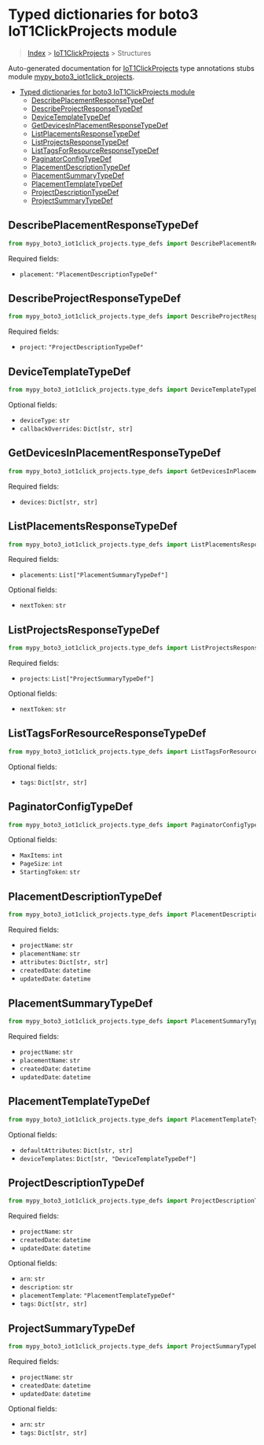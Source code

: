 # Typed dictionaries for boto3 IoT1ClickProjects module

> [Index](../README.md) > [IoT1ClickProjects](./README.md) > Structures

Auto-generated documentation for [IoT1ClickProjects](https://boto3.amazonaws.com/v1/documentation/api/latest/reference/services/iot1click-projects.html#IoT1ClickProjects)
type annotations stubs module [mypy_boto3_iot1click_projects](https://pypi.org/project/mypy-boto3-iot1click-projects/).

- [Typed dictionaries for boto3 IoT1ClickProjects module](#typed-dictionaries-for-boto3-iot1clickprojects-module)
  - [DescribePlacementResponseTypeDef](#describeplacementresponsetypedef)
  - [DescribeProjectResponseTypeDef](#describeprojectresponsetypedef)
  - [DeviceTemplateTypeDef](#devicetemplatetypedef)
  - [GetDevicesInPlacementResponseTypeDef](#getdevicesinplacementresponsetypedef)
  - [ListPlacementsResponseTypeDef](#listplacementsresponsetypedef)
  - [ListProjectsResponseTypeDef](#listprojectsresponsetypedef)
  - [ListTagsForResourceResponseTypeDef](#listtagsforresourceresponsetypedef)
  - [PaginatorConfigTypeDef](#paginatorconfigtypedef)
  - [PlacementDescriptionTypeDef](#placementdescriptiontypedef)
  - [PlacementSummaryTypeDef](#placementsummarytypedef)
  - [PlacementTemplateTypeDef](#placementtemplatetypedef)
  - [ProjectDescriptionTypeDef](#projectdescriptiontypedef)
  - [ProjectSummaryTypeDef](#projectsummarytypedef)

## DescribePlacementResponseTypeDef

```python
from mypy_boto3_iot1click_projects.type_defs import DescribePlacementResponseTypeDef
```


Required fields:
- `placement`: `"PlacementDescriptionTypeDef"`




## DescribeProjectResponseTypeDef

```python
from mypy_boto3_iot1click_projects.type_defs import DescribeProjectResponseTypeDef
```


Required fields:
- `project`: `"ProjectDescriptionTypeDef"`




## DeviceTemplateTypeDef

```python
from mypy_boto3_iot1click_projects.type_defs import DeviceTemplateTypeDef
```




Optional fields:
- `deviceType`: `str`
- `callbackOverrides`: `Dict[str, str]`


## GetDevicesInPlacementResponseTypeDef

```python
from mypy_boto3_iot1click_projects.type_defs import GetDevicesInPlacementResponseTypeDef
```


Required fields:
- `devices`: `Dict[str, str]`




## ListPlacementsResponseTypeDef

```python
from mypy_boto3_iot1click_projects.type_defs import ListPlacementsResponseTypeDef
```


Required fields:
- `placements`: `List["PlacementSummaryTypeDef"]`



Optional fields:
- `nextToken`: `str`


## ListProjectsResponseTypeDef

```python
from mypy_boto3_iot1click_projects.type_defs import ListProjectsResponseTypeDef
```


Required fields:
- `projects`: `List["ProjectSummaryTypeDef"]`



Optional fields:
- `nextToken`: `str`


## ListTagsForResourceResponseTypeDef

```python
from mypy_boto3_iot1click_projects.type_defs import ListTagsForResourceResponseTypeDef
```




Optional fields:
- `tags`: `Dict[str, str]`


## PaginatorConfigTypeDef

```python
from mypy_boto3_iot1click_projects.type_defs import PaginatorConfigTypeDef
```




Optional fields:
- `MaxItems`: `int`
- `PageSize`: `int`
- `StartingToken`: `str`


## PlacementDescriptionTypeDef

```python
from mypy_boto3_iot1click_projects.type_defs import PlacementDescriptionTypeDef
```


Required fields:
- `projectName`: `str`
- `placementName`: `str`
- `attributes`: `Dict[str, str]`
- `createdDate`: `datetime`
- `updatedDate`: `datetime`




## PlacementSummaryTypeDef

```python
from mypy_boto3_iot1click_projects.type_defs import PlacementSummaryTypeDef
```


Required fields:
- `projectName`: `str`
- `placementName`: `str`
- `createdDate`: `datetime`
- `updatedDate`: `datetime`




## PlacementTemplateTypeDef

```python
from mypy_boto3_iot1click_projects.type_defs import PlacementTemplateTypeDef
```




Optional fields:
- `defaultAttributes`: `Dict[str, str]`
- `deviceTemplates`: `Dict[str, "DeviceTemplateTypeDef"]`


## ProjectDescriptionTypeDef

```python
from mypy_boto3_iot1click_projects.type_defs import ProjectDescriptionTypeDef
```


Required fields:
- `projectName`: `str`
- `createdDate`: `datetime`
- `updatedDate`: `datetime`



Optional fields:
- `arn`: `str`
- `description`: `str`
- `placementTemplate`: `"PlacementTemplateTypeDef"`
- `tags`: `Dict[str, str]`


## ProjectSummaryTypeDef

```python
from mypy_boto3_iot1click_projects.type_defs import ProjectSummaryTypeDef
```


Required fields:
- `projectName`: `str`
- `createdDate`: `datetime`
- `updatedDate`: `datetime`



Optional fields:
- `arn`: `str`
- `tags`: `Dict[str, str]`

